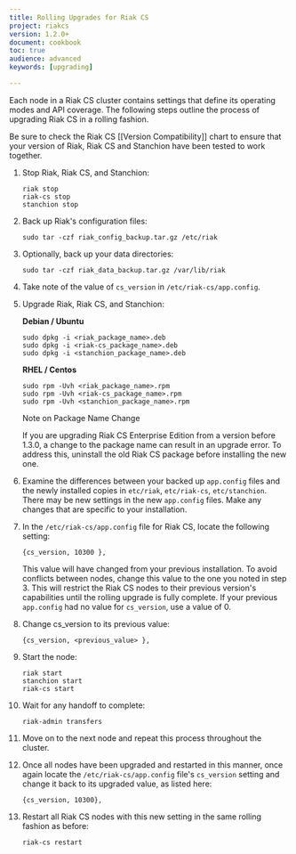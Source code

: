 ```yaml
---
title: Rolling Upgrades for Riak CS
project: riakcs
version: 1.2.0+
document: cookbook
toc: true
audience: advanced
keywords: [upgrading]

---
```


Each node in a Riak CS cluster contains settings that define its operating modes and API coverage.  The following steps outline the process of upgrading Riak CS in a rolling fashion.  

Be sure to check the Riak CS [[Version Compatibility]] chart to ensure that your version of Riak, Riak CS and Stanchion have been tested to work together.


1. Stop Riak, Riak CS, and Stanchion:

	```
	riak stop
	riak-cs stop
	stanchion stop
	```

2. Back up Riak's configuration files: 

	```
	sudo tar -czf riak_config_backup.tar.gz /etc/riak
	```
	
3. Optionally, back up your data directories:

	```
	sudo tar -czf riak_data_backup.tar.gz /var/lib/riak 
	```

4. Take note of the value of `cs_version` in `/etc/riak-cs/app.config`.


5. Upgrade Riak, Riak CS, and Stanchion:


	**Debian / Ubuntu**

	```
	sudo dpkg -i <riak_package_name>.deb
	sudo dpkg -i <riak-cs_package_name>.deb
	sudo dpkg -i <stanchion_package_name>.deb
	```
	
	**RHEL / Centos**
	
	```
	sudo rpm -Uvh <riak_package_name>.rpm
	sudo rpm -Uvh <riak-cs_package_name>.rpm
	sudo rpm -Uvh <stanchion_package_name>.rpm
	```

	<div class="note"><div class="title">Note on Package Name Change</div>
	<p>If you are upgrading Riak CS Enterprise Edition from a version before 1.3.0, a change to the package name can result in an upgrade error.  To address this, uninstall the old Riak CS package before installing the new one.</p>
	</div>



6. Examine the differences between your backed up `app.config` files and the newly installed copies in `etc/riak`, `etc/riak-cs`, `etc/stanchion`.  There may be new settings in the new `app.config` files.  Make any changes that are specific to your installation.

7. In the `/etc/riak-cs/app.config` file for Riak CS, locate the following setting:

	```
	{cs_version, 10300 },
	```

	This value will have changed from your previous installation.  To avoid conflicts between nodes, change this value to the one you noted in step 3.  This will restrict the Riak CS nodes to their previous version's capabilities until the rolling upgrade is fully complete.  If your previous `app.config` had no value for `cs_version`, use a value of 0.

8. Change cs_version to its previous value:

	```
	{cs_version, <previous_value> },
	```

9. Start the node:

	```
	riak start
	stanchion start
	riak-cs start
	```

10. Wait for any handoff to complete:

	```
	riak-admin transfers
	```

11. Move on to the next node and repeat this process throughout the cluster.

12. Once all nodes have been upgraded and restarted in this manner, once again locate the `/etc/riak-cs/app.config` file's `cs_version` setting and change it back to its upgraded value, as listed here:

	```
	{cs_version, 10300},
	```

13. Restart all Riak CS nodes with this new setting in the same rolling fashion as before:

	```
	riak-cs restart
	```